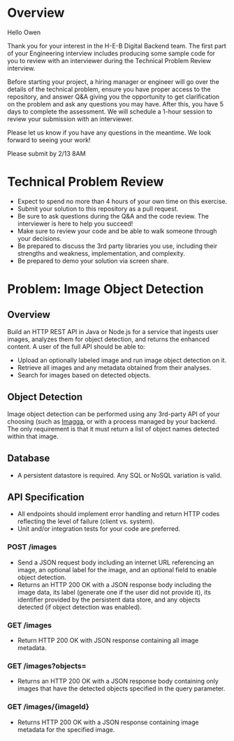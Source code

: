 # Overview
Hello Owen


Thank you for your interest in the H-E-B Digital Backend team. The first part of your Engineering interview includes producing some sample code for you to review with an interviewer during the Technical Problem Review interview. 

Before starting your project, a hiring manager or engineer will go over the details of the technical problem, ensure you have proper access to the repository, and answer Q&A giving you the opportunity to get clarification on the problem and ask any questions you may have. After this, you have 5 days to complete the assessment. We will schedule a 1-hour session to review your submission with an interviewer.

Please let us know if you have any questions in the meantime. We look forward to seeing your work!

Please submit by 2/13 8AM

# Technical Problem Review 
- Expect to spend no more than 4 hours of your own time on this exercise.
- Submit your solution to this repository as a pull request. 
- Be sure to ask questions during the Q&A and the code review. The interviewer is here to help you succeed!
- Make sure to review your code and be able to walk someone through your decisions.
- Be prepared to discuss the 3rd party libraries you use, including their strengths and weakness, implementation, and complexity. 
- Be prepared to demo your solution via screen share. 

# Problem: Image Object Detection
## Overview
Build an HTTP REST API in Java or Node.js for a service that ingests user images, analyzes them for object detection, and returns the enhanced content. A user of the full API should be able to:
- Upload an optionally labeled image and run image object detection on it.
- Retrieve all images and any metadata obtained from their analyses.
- Search for images based on detected objects.

## Object Detection
Image object detection can be performed using any 3rd-party API of your choosing (such as [Imagga](https://imagga.com/), or with a process managed by your backend. The only requirement is that it must return a list of object names detected within that image.

## Database
- A persistent datastore is required. Any SQL or NoSQL variation is valid.

## API Specification
- All endpoints should implement error handling and return HTTP codes reflecting the level of failure (client vs. system).
- Unit and/or integration tests for your code are preferred.

### POST /images
- Send a JSON request body including an internet URL referencing an image, an optional label for the image, and an optional field to enable object detection.
- Returns an HTTP 200 OK with a JSON response body including the image data, its label (generate one if the user did not provide it), its identifier provided by the persistent data store, and any objects detected (if object detection was enabled).
### GET /images
- Return HTTP 200 OK with JSON response containing all image metadata.
### GET /images?objects=
- Returns an HTTP 200 OK with a JSON response body containing only images that have the detected objects specified in the query parameter.
### GET /images/{imageId}
- Returns HTTP 200 OK with a JSON response containing image metadata for the specified image.

